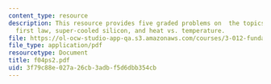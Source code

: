 ```yaml
---
content_type: resource
description: This resource provides five graded problems on  the topics polyhedron,
  first law, super-cooled silicon, and heat vs. temperature.
file: https://ol-ocw-studio-app-qa.s3.amazonaws.com/courses/3-012-fundamentals-of-materials-science-fall-2005/3f79c88e027a26cb3adbf5d6dbb354cb_f04ps2.pdf
file_type: application/pdf
resourcetype: Document
title: f04ps2.pdf
uid: 3f79c88e-027a-26cb-3adb-f5d6dbb354cb
---
```

